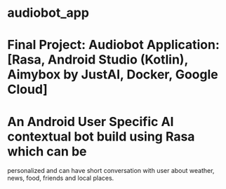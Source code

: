 # audiobot_app
# Final Project: Audiobot Application: [Rasa, Android Studio (Kotlin), Aimybox by JustAI, Docker, Google Cloud]
# An Android User Specific AI contextual bot build using Rasa which can be
personalized and can have short conversation with user about weather, news,
food, friends and local places.
